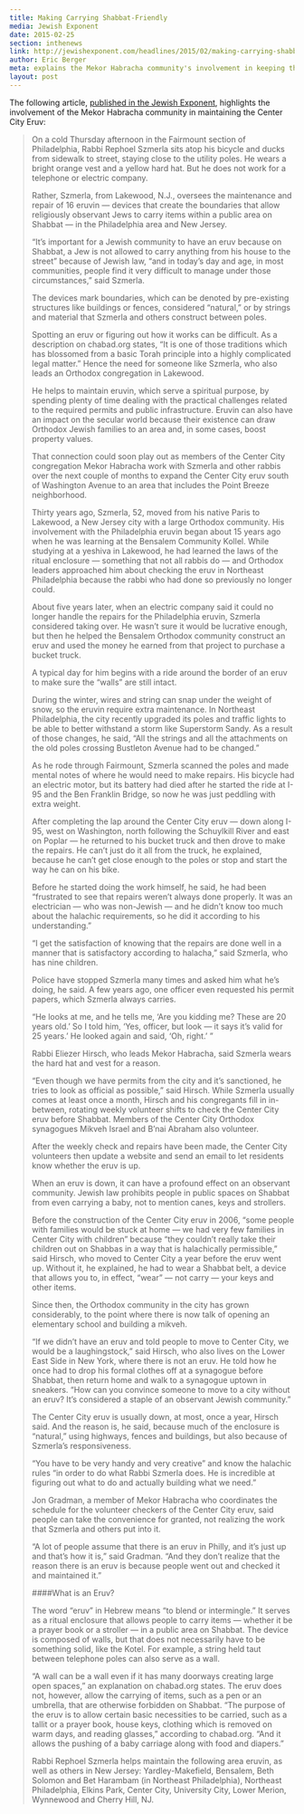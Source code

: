 ```yaml
---
title: Making Carrying Shabbat-Friendly
media: Jewish Exponent
date: 2015-02-25
section: inthenews
link: http://jewishexponent.com/headlines/2015/02/making-carrying-shabbat-friendly
author: Eric Berger
meta: explains the Mekor Habracha community's involvement in keeping the eruv up
layout: post
---
```


The following article, [published in the Jewish Exponent](http://jewishexponent.com/headlines/2015/02/making-carrying-shabbat-friendly), highlights the involvement of the Mekor Habracha community in maintaining the Center City Eruv:

>On a cold Thursday afternoon in the Fairmount section of Philadelphia, Rabbi Rephoel Szmerla sits atop his bicycle and ducks from sidewalk to street, staying close to the utility poles. He wears a bright orange vest and a yellow hard hat. But he does not work for a telephone or electric company.
>
>Rather, Szmerla, from Lakewood, N.J., oversees the maintenance and repair of 16 eruvin — devices that create the boundaries that allow religiously observant Jews to carry items within a public area on Shabbat — in the Philadelphia area and New Jersey.
>
>“It’s important for a Jewish community to have an eruv because on Shabbat, a Jew is not allowed to carry anything from his house to the street” because of Jewish law, “and in today’s day and age, in most communities, people find it very difficult to manage under those circumstances,” said Szmerla.
>
>The devices mark boundaries, which can be denoted by pre-existing structures like buildings or fences, considered “natural,” or by strings and material that Szmerla and others construct between poles.
>
>Spotting an eruv or figuring out how it works can be difficult. As a description on chabad.org states, “It is one of those traditions which has blossomed from a basic Torah principle into a highly complicated legal matter.” Hence the need for someone like Szmerla, who also leads an Orthodox congregation in Lakewood.
>
>He helps to maintain eruvin, which serve a spiritual purpose, by spending plenty of time dealing with the practical challenges related to the required permits and public infrastructure. Eruvin can also have an impact on the secular world because their existence can draw Orthodox Jewish families to an area and, in some cases, boost property values.
>
>That connection could soon play out as members of the Center City congregation Mekor Habracha work with Szmerla and other rabbis over the next couple of months to expand the Center City eruv south of Washington Avenue to an area that includes the Point Breeze neighborhood.
>
>Thirty years ago, Szmerla, 52, moved from his native Paris to Lakewood, a New Jersey city with a large Orthodox community. His involvement with the Philadelphia eruvin began about 15 years ago when he was learning at the Bensalem Community Kollel. While studying at a yeshiva in Lakewood, he had learned the laws of the ritual enclosure — something that not all rabbis do — and Orthodox leaders approached him about checking the eruv in Northeast Philadelphia because the rabbi who had done so previously no longer could.
>
>About five years later, when an electric company said it could no longer handle the repairs for the Philadelphia eruvin, Szmerla considered taking over. He wasn’t sure it would be lucrative enough, but then he helped the Bensalem Orthodox community construct an eruv and used the money he earned from that project to purchase a bucket truck.
>
>A typical day for him begins with a ride around the border of an eruv to make sure the “walls” are still intact.
>
>During the winter, wires and string can snap under the weight of snow, so the eruvin require extra maintenance. In Northeast Philadelphia, the city recently upgraded its poles and traffic lights to be able to better withstand a storm like Superstorm Sandy. As a result of those changes, he said, “All the strings and all the attachments on the old poles crossing Bustleton Avenue had to be changed.”
>
>As he rode through Fairmount, Szmerla scanned the poles and made mental notes of where he would need to make repairs. His bicycle had an electric motor, but its battery had died after he started the ride at I-95 and the Ben Franklin Bridge, so now he was just peddling with extra weight.
>
>After completing the lap around the Center City eruv — down along I-95, west on Washington, north following the Schuylkill River and east on Poplar — he returned to his bucket truck and then drove to make the repairs. He can’t just do it all from the truck, he explained, because he can’t get close enough to the poles or stop and start the way he can on his bike.
>
>Before he started doing the work himself, he said, he had been “frustrated to see that repairs weren’t always done properly. It was an electrician — who was non-Jewish — and he didn’t know too much about the halachic requirements, so he did it according to his understanding.”
>
>“I get the satisfaction of knowing that the repairs are done well in a manner that is satisfactory according to halacha,” said Szmerla, who has nine children.
>
>Police have stopped Szmerla many times and asked him what he’s doing, he said. A few years ago, one officer even requested his permit papers, which Szmerla always carries.
>
>“He looks at me, and he tells me, ‘Are you kidding me? These are 20 years old.’ So I told him, ‘Yes, officer, but look — it says it’s valid for 25 years.’ He looked again and said, ‘Oh, right.’ ”
>
>Rabbi Eliezer Hirsch, who leads Mekor Habracha, said Szmerla wears the hard hat and vest for a reason.
>
>“Even though we have permits from the city and it’s sanctioned, he tries to look as official as possible,” said Hirsch. While Szmerla usually comes at least once a month, Hirsch and his congregants fill in in-between, rotating weekly volunteer shifts to check the Center City eruv before Shabbat. Members of the Center City Orthodox synagogues Mikveh Israel and B’nai Abraham also volunteer.
>
>After the weekly check and repairs have been made, the Center City volunteers then update a website and send an email to let residents know whether the eruv is up.
>
>When an eruv is down, it can have a profound effect on an observant community. Jewish law prohibits people in public spaces on Shabbat from even carrying a baby, not to mention canes, keys and strollers.
>
>Before the construction of the Center City eruv in 2006, “some people with families would be stuck at home — we had very few families in Center City with children” because “they couldn’t really take their children out on Shabbas in a way that is halachically permissible,” said Hirsch, who moved to Center City a year before the eruv went up. Without it, he explained, he had to wear a Shabbat belt, a device that allows you to, in effect, “wear” — not carry — your keys and other items.
>
>Since then, the Orthodox community in the city has grown considerably, to the point where there is now talk of opening an elementary school and building a mikveh.
>
>“If we didn’t have an eruv and told people to move to Center City, we would be a laughingstock,” said Hirsch, who also lives on the Lower East Side in New York, where there is not an eruv. He told how he once had to drop his formal clothes off at a synagogue before Shabbat, then return home and walk to a synagogue uptown in sneakers. “How can you convince someone to move to a city without an eruv? It’s considered a staple of an observant Jewish community.”
>
>The Center City eruv is usually down, at most, once a year, Hirsch said. And the reason is, he said, because much of the enclosure is “natural,” using highways, fences and buildings, but also because of Szmerla’s responsiveness.
>
>“You have to be very handy and very creative” and know the halachic rules “in order to do what Rabbi Szmerla does. He is incredible at figuring out what to do and actually building what we need.”
>
>Jon Gradman, a member of Mekor Habracha who coordinates the schedule for the volunteer checkers of the Center City eruv, said people can take the convenience for granted, not realizing the work that Szmerla and others put into it.
>
>“A lot of people assume that there is an eruv in Philly, and it’s just up and that’s how it is,” said Gradman. “And they don’t realize that the reason there is an eruv is because people went out and checked it and maintained it.”
>
>####What is an Eruv?
>
>The word “eruv” in Hebrew means “to blend or intermingle.” It serves as a ritual enclosure that allows people to carry items — whether it be a prayer book or a stroller — in a public area on Shabbat. The device is composed of walls, but that does not necessarily have to be something solid, like the Kotel. For example, a string held taut between telephone poles can also serve as a wall.
>
>“A wall can be a wall even if it has many doorways creating large open spaces,” an explanation on chabad.org states. The eruv does not, however, allow the carrying of items, such as a pen or an umbrella, that are otherwise forbidden on Shabbat. “The purpose of the eruv is to allow certain basic necessities to be carried, such as a tallit or a prayer book, house keys, clothing which is removed on warm days, and reading glasses,” according to chabad.org. “And it allows the pushing of a baby carriage along with food and diapers.”
>
>Rabbi Rephoel Szmerla helps maintain the following area eruvin, as well as others in New Jersey: Yardley-Makefield, Bensalem, Beth Solomon and Bet Harambam (in Northeast Philadelphia), Northeast Philadelphia, Elkins Park, Center City, University City, Lower Merion, Wynnewood and Cherry Hill, NJ.